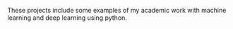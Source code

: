 These projects include some examples of my academic work with machine learning and deep learning using python.
